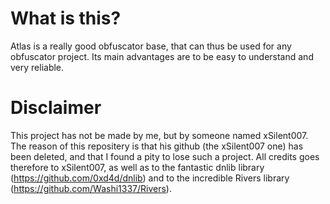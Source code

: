 # What is this?
Atlas is a really good obfuscator base, that can thus be used for any obfuscator project. Its main advantages are to be easy to understand and very reliable.

# Disclaimer
This project has not be made by me, but by someone named xSilent007.
The reason of this repositery is that his github (the xSilent007 one) has been deleted, and that I found a pity to lose such a project.
All credits goes therefore to xSilent007, as well as to the fantastic dnlib library (https://github.com/0xd4d/dnlib) and to the incredible Rivers library (https://github.com/Washi1337/Rivers).
